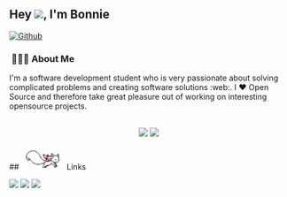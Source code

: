 ## Hey <img src="https://user-images.githubusercontent.com/61727167/114547962-cecc6b80-9c67-11eb-9697-b1c5a8c8ff46.gif" width="30px">, I'm Bonnie

[![Github](https://img.shields.io/github/followers/bonface221?label=Follow&style=social)](https://github.com/bonface221)

<h3> &nbsp;👩🏾‍💻 About Me </h3>

I'm a software development student who is very passionate about solving complicated problems and creating software solutions :web:. I :heart: Open Source and therefore take great pleasure out of working on interesting opensource projects.

<br>
<div align="center">
  <img height="180rem" width="auto" src="https://github-readme-stats.vercel.app/api?username=bonface221&show_icons=true&theme=radical&include_all_commits=true&count_private=true"/>
  <img height="180rem" width="auto"  src="https://github-readme-stats.vercel.app/api/top-langs/?username=bonface221&layout=compact&langs_count=7&theme=radical"/>
</div>
<br>
## <img height="40" src="https://github.com/bonface221/bonface221/blob/master/kyubey.gif"/> Links

[![](https://img.shields.io/badge/-linkedin-0073B1?style=flat-square)](http://linkedin.com/in/bonface-maina-a7b834235)
[![](https://img.shields.io/badge/-twitter-1C9CEA?style=flat-square)](https://twitter.com/twinbro10)
[![](https://img.shields.io/badge/Facebook-1877F2?style=flat-square)](https://www.facebook.com/bonface.maina.186)


